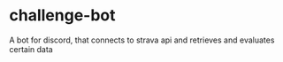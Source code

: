 # challenge-bot
A bot for discord, that connects to strava api and retrieves and evaluates certain data
